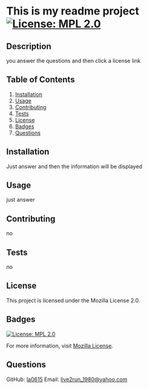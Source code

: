 
  # This is my readme project [![License: MPL 2.0](https://img.shields.io/badge/License-MPL_2.0-brightgreen.svg)](https://opensource.org/licenses/MPL-2.0)

  ## Description
  you answer the questions and then click a license link

  ## Table of Contents
  1. [Installation](#installation)
  2. [Usage](#usage)
  3. [Contributing](#contributing)
  4. [Tests](#tests)
  5. [License](#license)
  6. [Badges](#badges)
  7. [Questions](#questions)

  ## Installation
  Just answer and then the information will be displayed

  ## Usage
  just answer

  ## Contributing
  no

  ## Tests
  no

  ## License
  This project is licensed under the Mozilla License 2.0.

  ## Badges
  [![License: MPL 2.0](https://img.shields.io/badge/License-MPL_2.0-brightgreen.svg)](https://opensource.org/licenses/MPL-2.0)

  For more information, visit [Mozilla License](https://opensource.org/licenses/MPL-2.0).

  ## Questions
  GitHub: [la0615](https://github.com/la0615)
  Email: live2run_1980@yahoo.com
  